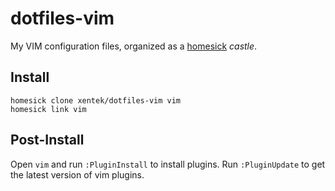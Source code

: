 dotfiles-vim
============

My VIM configuration files, organized as a [homesick](https://github.com/technicalpickles/homesick) *castle*.

## Install

    homesick clone xentek/dotfiles-vim vim
    homesick link vim

## Post-Install

Open `vim` and run `:PluginInstall` to install plugins.
Run `:PluginUpdate` to get the latest version of vim plugins.
